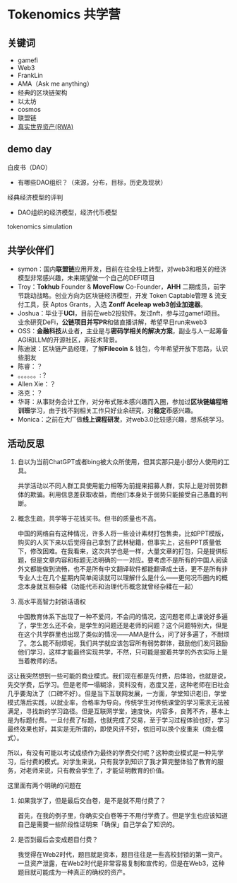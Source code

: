 # Tokenomics 共学营

## 关键词

- gamefi
- Web3
- FrankLin
- AMA（Ask me anything）
- 经典的区块链架构
- 以太坊
- cosmos
- 联盟链
- [真实世界资产(RWA)](https://cointelegraphcn.com/news/real-world-assets)



## demo day

白皮书（DAO）

- 有哪些DAO组织？（来源，分布，目标，历史及现状）

经典经济模型的评判

- DAO组织的经济模型，经济代币模型

tokenomics simulation



## 共学伙伴们

- symon：国内**联盟链**应用开发，目前在往全栈上转型，对web3和相关的经济模型非常感兴趣，未来期望做一个自己的DEFI项目
- Troy：**Tokhub** Founder & **MoveFlow** Co-Founder，**AHH** 二期成员，前字节跳动战略。创业方向为区块链经济模型，开发 Token Captable管理 & 流支付工具，获 Aptos Grants，入选 **Zonff Aceleap web3创业加速器**。
- Joshua：毕业于**UCI**，目前在web2投软件。发过nft，参与过gamefi项目。业余研究DeFi，**公链项目并写PR**和做直播讲解，希望早日run来web3
- OSS：**金融科技**从业者，主业是与**密码学相关的解决方案**，副业与人一起筹备AGI和LLM的开源社区，非技术背景。
- 陈迪波：区块链产品经理，了解**Filecoin** & 钱包，今年希望开放下思路，认识些朋友
- 陈睿：？
- 。。。。。。:？
- Allen Xie：？
- 洛克：？
- 华哥：从事财务会计工作，对分布式账本感兴趣而入圈，参加过**区块链编程培训班**学习，由于找不到相关工作只好业余研究，对**稳定币**感兴趣。
- Monica：之前在大厂做**线上课程研发**，对web3.0比较感兴趣，想系统学习。



## 活动反思

1. 自以为当前ChatGPT或者bing被大众所使用，但其实那只是小部分人使用的工具。

   共学活动以不同人群工具使用能力相等为前提来招募人群，实际上是对弱势群体的欺骗。利用信息差获取收益，而他们本身处于弱势只能接受自己愚蠢的判断。

2. 概念生疏，共学等于花钱买书。但书的质量也不高。

   中国的网络自有这种情况，许多人将一些设计素材打包售卖，比如PPT模版，购买的人买下来以后觉得自己拿到了武林秘籍，但事实上，这些PPT质量低下，修改困难。在我看来，这次共学也是一样，大量文章的打包，只是提供标题，但是文章内容和标题无法明确的一一对应。要考虑不是所有的中国人阅读外文都能做到流畅，也不是所有中文翻译软件都能翻译成土话，更不是所有非专业人士在几个星期内简单阅读就可以理解什么是什么——更何况币圈内的概念本身就互相杂糅（功能代币和治理代币概念就曾经杂糅在一起）

3. 高水平高智力封锁话语权

   中国教育体系下出现了一种不爱问，不会问的情况，这问题老师上课说好多遍了，学生怎么还不会，是学生的问题还是老师的问题？这个问题特别大，但是在这个共学群里也出现了类似的情况——AMA是什么，问了好多遍了，不耐烦了。怎么能不耐烦呢，我们共学就应该包容所有弱势群体，鼓励他们发问鼓励他们学习，这样才能最终实现共学，不然，只可能是披着共学的外衣实际上是当着教师的活。



这让我突然想到一些可能的商业模式。我们现在都是先付费，后体验，也就是说，先交学费，后学习。但是老师一塌糊涂，资料没有，态度又差，这种老师在旧社会几乎要淘汰了（口碑不好）。但是当下互联网发展，一方面，学堂知识老旧，学堂模式落后实践，以就业率，合格率为导向，传统学生对传统课堂的学习需求无法被满足，寻找新的学习路径。但是互联网学堂，速度快，内容多，良莠不齐，基本上是为标题付费。一旦付费了标题，也就完成了交易，至于学习过程体验也好，学习最终效果也好，其实是无所谓的，即使风评不好，依旧可以换个皮重来（商业模式）。

所以，有没有可能以考试成绩作为最终的学费交付呢？这种商业模式是一种先学习，后付费的模式。对学生来说，只有我学到知识了我才算完整体验了教育的服务，对老师来说，只有教会学生了，才能证明教育的价值。

这里面有两个明确的问题在

1. 如果我学了，但是最后交白卷，是不是就不用付费了？

   首先，在我的例子里，你确实交白卷等于不用付学费了。但是学生也应该知道自己是需要一些阶段性证明来「确保」自己学会了知识的。

2. 是否到最后会变成题目付费？

   我觉得在Web2时代，题目就是资本，题目往往是一些高校封锁的第一资产。一旦资产泄露，在Web2时代是非常容易复制和宣传的，但是在Web3，这种题目就可能成为一种真正的确权的资产。